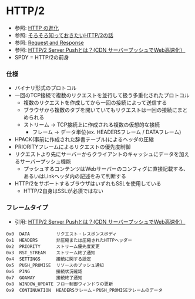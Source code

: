 # HTTP/2
- 参照: [HTTP の進化](https://developer.mozilla.org/ja/docs/Web/HTTP/Basics_of_HTTP/Evolution_of_HTTP)
- 参照: [そろそろ知っておきたいHTTP/2の話](https://qiita.com/mogamin3/items/7698ee3336c70a482843)
- 参照: [Request and Response](https://youtu.be/0cmXVXMdbs8)
- 参照: [HTTP/2 Server Pushとは？(CDN サーバープッシュでWeb高速化）](https://blog.redbox.ne.jp/http2-server-push-cdn.html)
- SPDY = HTTP/2の前身

### 仕様
- バイナリ形式のプロトコル
- 一回のTCP接続で複数のリクエストを並行して扱う多重化されたプロトコル
  - 複数のリクエストを作成してから一回の接続によって送信する
  - ブラウザから複数のタブを開いていてもリクエストは一回の接続にまとめられる
  - ストリーム -> TCP接続上に作成される複数の仮想的な接続
    - フレーム -> データ単位(ex. HEADERSフレーム / DATAフレーム)
- HPACK(事前に作成された辞書テーブル)によるヘッダの圧縮
- PRIORITYフレームによるリクエストの優先度制御
- リクエストより先にサーバーからクライアントのキャッシュにデータを加えるサーバープッシュ機能
  - プッシュするコンテンツはWebサーバーのコンフィグに直接記載する、あるいはLinkヘッダ内の記述をみて判断する
- HTTP/2をサポートするブラウザはいずれもSSLを使用している
  - HTTP/2自身はSSLが必須ではない

### フレームタイプ
- 引用: [HTTP/2 Server Pushとは？(CDN サーバープッシュでWeb高速化）](https://blog.redbox.ne.jp/http2-server-push-cdn.html)
```
0x0  DATA          リクエスト・レスポンスボディ
0x1  HEADERS       非圧縮または圧縮されたHTTPヘッダー
0x2  PRIORITY      ストリーム優先度変更
0x3  RST_STREAM    ストリーム終了通知
0x4  SETTINGS      接続に関する設定
0x5  PUSH_PROMISE  リソースのプッシュ通知
0x6  PING          接続状況確認
0x7  GOAWAY        接続終了通知
0x8  WINDOW_UPDATE フロー制御ウィンドウの更新
0x9  CONTINUATION  HEADERSフレーム・PUSH_PROMISEフレームのデータ
```
